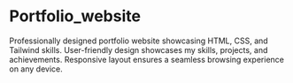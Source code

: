 # Portfolio_website
Professionally designed portfolio website showcasing HTML, CSS, and Tailwind skills. User-friendly design showcases my skills, projects, and achievements. Responsive layout ensures a seamless browsing experience on any device.
